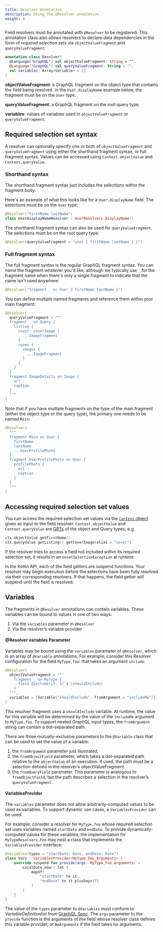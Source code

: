 ```yaml
---
title: Resolver Annotation
description: Using the @Resolver annotation
weight: 4
---
```


Field resolvers must be annotated with `@Resolver` to be registered. This annotation class also allows resolvers to declare data dependencies in the form of *required selection sets* via `objectValueFragment` and `queryValueFragment`:

```kotlin
annotation class Resolver(
  @Language("GraphQL") val objectValueFragment: String = "",
  @Language("GraphQL") val queryValueFragment: String = "",
  val variables: Array<Variable> = []
)
```

**objectValueFragment**: a GraphQL fragment on the object type that contains the field being resolved. In the `User.displayName` example below, the fragment must be on the `User` type.

**queryValueFragment**: a GraphQL fragment on the root query type.

**variables**: values of variables used in `objectValueFragment` or `queryValueFragment`.

## Required selection set syntax

A resolver can optionally specify one or both of `objectValueFragment` and `queryValueFragment` using either the shorthand fragment syntax, or full fragment syntax. Values can be accessed using `Context.objectValue` and `Context.queryValue`.

### Shorthand syntax

The shorthand fragment syntax just includes the selections within the fragment body.

Here's an example of what this looks like for a `User.displayName` field. The selections must be on the `User` type:

```kotlin
@Resolver("firstName lastName")
class UserDisplayNameResolver : UserResolvers.DisplayName()
```
The shorthand fragment syntax can also be used for `queryValueFragment`. The selections must be on the root query type:

```kotlin
@Resolver(queryValueFragment = "user { firstName lastName } }")
```

### Full fragment syntax

The full fragment syntax is the regular GraphQL fragment syntax. You can name the fragment whatever you'd like, although we typically use `_` for the fragment name when there's only a single fragment to indicate that the name isn't used anywhere:

```kotlin
@Resolver("fragment _ on User { firstName lastName }")
```

You can define multiple named fragments and reference them within your main fragment:
```kotlin
@Resolver(
  queryValueFragment = """
  fragment _ on Query {
    listing {
      cover: coverImage {
        ...ImageFragment
      }
      rooms {
        images {
          ...ImageFragment
        }
      }
    }
  }
  fragment ImageDetails on Image {
    url
    caption
  }
  """
)
```

Note that if you have multiple fragments on the type of the main fragment (either the object type or the query type), the primary one needs to be named `Main`:

```kotlin
@Resolver(
  """
  fragment Main on User {
    firstName
    lastName
    ...UserProfilePhoto
  }
  fragment UserProfilePhoto on User {
    profilePhoto {
      url
      caption
    }
  }
  """
)
```

## Accessing required selection set values
You can access the required selection set values via the [`Context` object](/docs/resolvers/field_resolvers/#context) given as input to the field resolver. `Context.objectValue` and `Context.queryValue` are [GRTs](/docs/generated_code/) of the object and Query types, e.g.

```kotlin
ctx.objectValue.getFirstName()
ctx.queryValue.getListing().getCoverImage(alias = "cover")
```

If the resolver tries to access a field not included within its required selection set, it results in an `UnsetSelectionException` at runtime.

In the Kotlin API, each of the field getters are suspend functions. Your resolver may begin execution before the selections have been fully resolved via their corresponding resolvers. If that happens, the field getter will suspend until the field is resolved.

## Variables

The fragments in `@Resolver` annotations can contain variables.  These variables can be bound to values in one of two ways:

1. Via the `variables` parameter in `@Resolver`
2. Via the resolver’s variable provider

#### @Resolver variables Parameter

Variables may be bound using the `variables` parameter of `@Resolver`, which is an array of `@Variable` annotations.  For example, consider this Resolver configuration for the field `MyType.foo`: that takes an argument `include`:

```kotlin
@Resolver(
  objectValueFragment = """
    fragment _ on MyType {
      field @include(if: ${'$'}shouldInclude)
    }
  """,
  variables = [Variable("shouldInclude", fromArgument = "includeMe")]
)
```

This resolver fragment uses a `shouldInclude` variable. At runtime, the value for this variable will be determined by the value of the `includeMe` argument to `MyType.foo`.  To support nested GraphQL input types, the `fromArgument` string can contain a dot-separated path.

There are three mutually-exclusive parameters to the `@Variable` class that can be used to set the value of a variable:

1. the `fromArgument` parameter just illustrated,
2. the `fromObjectField` parameter, which takes a dot-separated path relative to the `objectValue` of an execution.  If used, the path must be a selection defined in the resolver’s objectValueFragment.
3. the `fromQueryField` parameter. This parameter is analogous to `fromObjectField`, but the path describes a selection in the resolver’s `queryValueFragment`.

#### VariablesProvider

The `variables` parameter does not allow arbitrarily-computed values to be used as variables.  To support dynamic use cases, a `VariablesProvider` can be used.

For example, consider a resolver for `MyType.foo` whose required selection set uses variables named `startDate` and `endDate`.  To provide dynamically-computed values for these variables, the implementation for `MyTypeResolvers.Foo` may nest a class that implements the `VariablesProvider` interface:

```kotlin
@Variables(types = "startDate: Date, endDate: Date")
class Vars : VariablesProvider<MyType_Foo_Arguments> {
    override suspend fun provide(args: MyType_Foo_Arguments) =
        LocalDate.now().let {
            mapOf(
                "startDate" to it,
                "endDate" to it.plusDays(7)
            )
        }
    }
}
```

The value of the `types` parameter to `@Variables` must conform to *VariableDefinitionlist* from [GraphQL Spec](https://spec.graphql.org/draft/#sec-Language.Variables). The `args` parameter to the `provide` function is the arguments of the field whose resolver class defines this variable provider, or `NoArguments` if the field takes no arguments.
